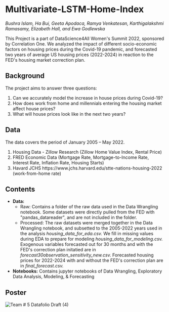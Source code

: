 # Multivariate-LSTM-Home-Index

<p> <i>Bushra Islam, Ha Bui, Geeta Apodaca, Ramya Venkatesan, Karthigalakshmi Ramasamy, Elizabeth Hall, and Ewa Godlewska </i></p>
<p>This Project is a part of DataScience4All Women's Summit 2022, sponsored by Correlation One. We analyzed the impact of different socio-economic factors on housing prices during the Covid-19 pandemic, and forecasted two years of average US housing prices (2022-2024) in reaction to the FED's housing market correction plan.  </p>

<H2><b>Background </b></H2>

<p>The project aims to answer three questions: </p>
<ol type="1">
  <li>Can we accurately model the increase in house prices during Covid-19?</li>
  <li>How does work from home and millennials entering the housing market affect house prices?</li>
  <li>What will house prices look like in the next two years?</li>
</ol>  

<H2> Data </H2>

<p>The data covers the period of January 2005 – May 2022. </p>

 <ol type="1">
  <li>Housing Data - Zillow Research (Zillow Home Value Index, Rental Price)</li>
  <li>FRED Economic Data (Mortgage Rate, Mortgage-to-Income Rate, Interest Rate, Inflation Rate, Housing Starts)</li>
  <li>Havard JCHS https://www.jchs.harvard.edu/stte-nations-housing-2022 (work-from-home rate)</li>
</ol> 

<H2><b> Contents </b>  </H2>
<ul>
  <li><b> Data: </b> 
  <ul>
  <li> Raw: Contains a folder of the raw data used in the Data Wrangling notebook. Some datasets were directly pulled from the FED with "pandas_datareader", and are not included in the folder.</li>
  <li> Processed: The raw datasets were merged together in the Data Wrangling notebook, and subsetted to the 2005-2022 years used in the analysis <i> housing_data_for_eda.csv. </i> We fill in missing values during EDA to prepare for modeling <i> housing_data_for_modeling.csv. </i> Exogenous variables forecasted out for 30 months and with the FED's correction plan initatied are in <i> forecast30observation_sensitivity_new.csv. </i> Forecasted housing prices for 2022-2024 with and without the FED's correction plan are in <i>final_forecast.csv.</i> </li> </ul>
  <li> <b> Notebooks:</b> Contains jupyter notebooks of Data Wrangling, Exploratory Data Analysis, Modeling, & Forecasting </li>
</ul>

<H2>Poster  </H2>
      
![Team # 5 Datafolio Draft (4)](https://user-images.githubusercontent.com/45531187/183999889-eb34a44f-ddcf-4426-831f-d3ba45410020.jpg)

